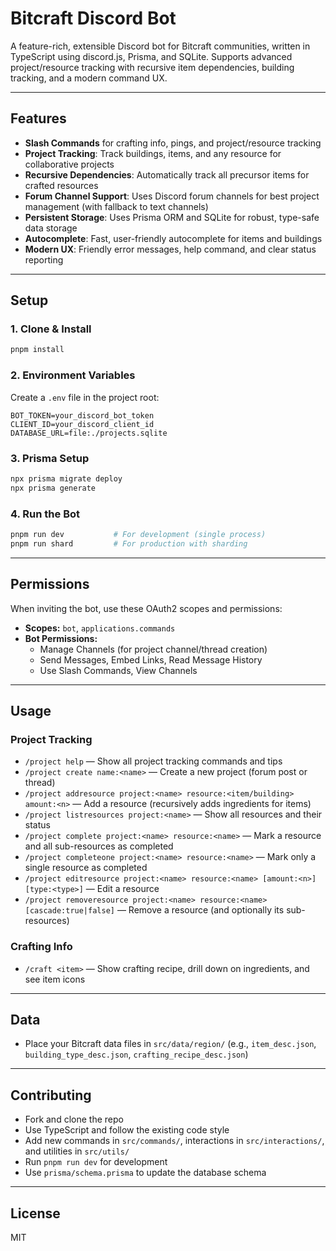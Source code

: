 # Bitcraft Discord Bot

A feature-rich, extensible Discord bot for Bitcraft communities, written in TypeScript using discord.js, Prisma, and SQLite. Supports advanced project/resource tracking with recursive item dependencies, building tracking, and a modern command UX.

---

## Features
- **Slash Commands** for crafting info, pings, and project/resource tracking
- **Project Tracking**: Track buildings, items, and any resource for collaborative projects
- **Recursive Dependencies**: Automatically track all precursor items for crafted resources
- **Forum Channel Support**: Uses Discord forum channels for best project management (with fallback to text channels)
- **Persistent Storage**: Uses Prisma ORM and SQLite for robust, type-safe data storage
- **Autocomplete**: Fast, user-friendly autocomplete for items and buildings
- **Modern UX**: Friendly error messages, help command, and clear status reporting

---

## Setup

### 1. Clone & Install
```sh
pnpm install
```

### 2. Environment Variables
Create a `.env` file in the project root:
```
BOT_TOKEN=your_discord_bot_token
CLIENT_ID=your_discord_client_id
DATABASE_URL=file:./projects.sqlite
```

### 3. Prisma Setup
```sh
npx prisma migrate deploy
npx prisma generate
```

### 4. Run the Bot
```sh
pnpm run dev           # For development (single process)
pnpm run shard         # For production with sharding
```

---

## Permissions
When inviting the bot, use these OAuth2 scopes and permissions:
- **Scopes:** `bot`, `applications.commands`
- **Bot Permissions:**
  - Manage Channels (for project channel/thread creation)
  - Send Messages, Embed Links, Read Message History
  - Use Slash Commands, View Channels

---

## Usage

### **Project Tracking**
- `/project help` — Show all project tracking commands and tips
- `/project create name:<name>` — Create a new project (forum post or thread)
- `/project addresource project:<name> resource:<item/building> amount:<n>` — Add a resource (recursively adds ingredients for items)
- `/project listresources project:<name>` — Show all resources and their status
- `/project complete project:<name> resource:<name>` — Mark a resource and all sub-resources as completed
- `/project completeone project:<name> resource:<name>` — Mark only a single resource as completed
- `/project editresource project:<name> resource:<name> [amount:<n>] [type:<type>]` — Edit a resource
- `/project removeresource project:<name> resource:<name> [cascade:true|false]` — Remove a resource (and optionally its sub-resources)

### **Crafting Info**
- `/craft <item>` — Show crafting recipe, drill down on ingredients, and see item icons

---

## Data
- Place your Bitcraft data files in `src/data/region/` (e.g., `item_desc.json`, `building_type_desc.json`, `crafting_recipe_desc.json`)

---

## Contributing
- Fork and clone the repo
- Use TypeScript and follow the existing code style
- Add new commands in `src/commands/`, interactions in `src/interactions/`, and utilities in `src/utils/`
- Run `pnpm run dev` for development
- Use `prisma/schema.prisma` to update the database schema

---

## License
MIT 